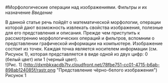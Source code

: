 #Морфологические операции над изображениями. Фильтры и их назначение
   _Введение_  
  
В данной статье речь пойдёт о математической морфологии, операции которой дают возможность извлекать свойства изображения, полезные для его представления и описания.
Прежде чем приступить к рассмотрению морфологических операций и фильтров, вспомним о представлении графической информации на компьютере. Изображение состоит из точек. Каждая точка является носителем информации (см. Рисунок 1), которая  представляется в виде одной из двух цифр: 0 (белый цвет) или 1 (черный цвет).  
![Рис. 1] (http://dxmbkxacdb7tv.cloudfront.net/78fbe751-cc01-4715-b6ab-898ab124085f/rastr.png "Представление чёрно-белого изображения")  
 Рисунок 1


